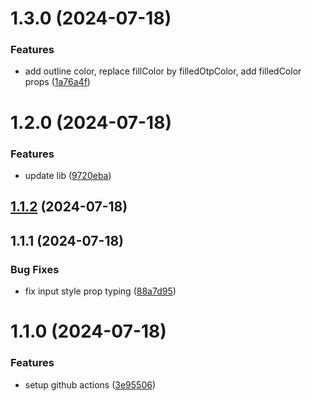 

# 1.3.0 (2024-07-18)


### Features

* add outline color, replace fillColor by filledOtpColor, add filledColor props ([1a76a4f](https://github.com/mustapha-ghlissi/react-native-otp/commit/1a76a4f12c5a89c6ef83dce3fb84af486332b8c3))

# 1.2.0 (2024-07-18)


### Features

* update lib ([9720eba](https://github.com/mustapha-ghlissi/react-native-otp/commit/9720eba13421263034d2567865ddfc0c7c4ba3c3))

## [1.1.2](https://github.com/mustapha-ghlissi/react-native-otp/compare/v1.1.1...v1.1.2) (2024-07-18)

## 1.1.1 (2024-07-18)


### Bug Fixes

* fix input style prop typing ([88a7d95](https://github.com/mustapha-ghlissi/react-native-otp/commit/88a7d9552460078d8a3aebc9f8727e2f29d30296))

# 1.1.0 (2024-07-18)


### Features

* setup github actions ([3e95506](https://github.com/mustapha-ghlissi/react-native-otp/commit/3e955069d5c6d4305a36e3e71a562418c7069b56))
